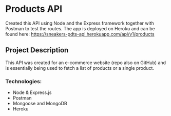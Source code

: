 # Products API

Created this API using Node and the Express framework together with Postman to test the routes.
The app is deployed on Heroku and can be found here: https://sneakers-pdts-api.herokuapp.com/api/v1/products

## Project Description

This API was created for an e-commerce website (repo also on GitHub) and is essentially being used to fetch a list of products or a single product.

### Technologies:

- Node & Express.js
- Postman
- Mongoose and MongoDB
- Heroku 


